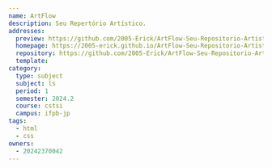 ```yaml
---
name: ArtFlow
description: Seu Repertório Artístico.
addresses:
  preview: https://github.com/2005-Erick/ArtFlow-Seu-Repositorio-Artistico/blob/main/img/preview-2.png
  homepage: https://2005-erick.github.io/ArtFlow-Seu-Repositorio-Artistico/
  repository: https://github.com/2005-Erick/ArtFlow-Seu-Repositorio-Artistico
  template:
category:
  type: subject
  subject: ls
  period: 1
  semester: 2024.2
  course: cstsi
  campus: ifpb-jp
tags:
  - html
  - css
owners:
  - 20242370042
---
```

